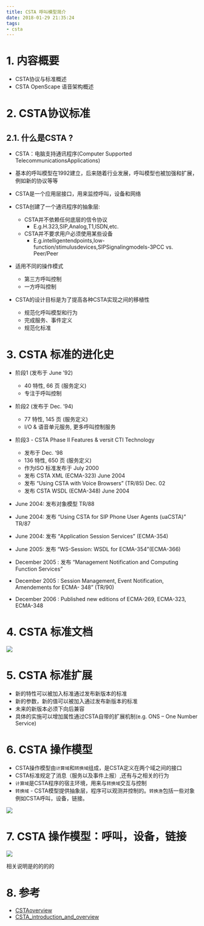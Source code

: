 ```yaml
---
title: CSTA 呼叫模型简介
date: 2018-01-29 21:35:24
tags:
- csta
---
```


# 1. 内容概要
- CSTA协议与标准概述
- CSTA OpenScape 语音架构概述

# 2. CSTA协议标准

## 2.1. 什么是CSTA ?
- CSTA：电脑支持通讯程序(Computer Supported TelecommunicationsApplications)
- 基本的呼叫模型在1992建立，后来随着行业发展，呼叫模型也被加强和扩展，例如新的协议等等
- CSTA是一个应用层接口，用来监控呼叫，设备和网络 
- CSTA创建了一个通讯程序的抽象层:
    - CSTA并不依赖任何底层的信令协议
        - E.g.H.323,SIP,Analog,T1,ISDN,etc.
    - CSTA并不要求用户必须使用某些设备
        - E.g.intelligentendpoints,low-function/stimulusdevices,SIPSignalingmodels-3PCC vs. Peer/Peer

- 适用不同的操作模式
    - 第三方呼叫控制
    - 一方呼叫控制
- CSTA的设计目标是为了提高各种CSTA实现之间的移植性
    - 规范化呼叫模型和行为
    - 完成服务、事件定义
    - 规范化标准

# 3. CSTA 标准的进化史
- 阶段1 (发布于 June ’92)
    - 40 特性, 66 页 (服务定义)
    - 专注于呼叫控制
- 阶段2 (发布于 Dec. ’94)
    - 77 特性, 145 页 (服务定义)
    - I/O & 语音单元服务, 更多呼叫控制服务
- 阶段3 - CSTA Phase II Features & versit CTI Technology
    - 发布于 Dec. ‘98
    - 136 特性, 650 页 (服务定义)
    - 作为ISO 标准发布于 July 2000
    - 发布 CSTA XML (ECMA-323) June 2004
    - 发布 “Using CSTA with Voice Browsers” (TR/85) Dec. 02
    - 发布 CSTA WSDL (ECMA-348) June 2004

- June 2004: 发布对象模型 TR/88
- June 2004: 发布 “Using CSTA for SIP Phone User Agents (uaCSTA)” TR/87
- June 2004: 发布 “Application Session Services” (ECMA-354)
- June 2005: 发布 “WS-Session: WSDL for ECMA-354”(ECMA-366)
- December 2005 : 发布 “Management Notification and Computing Function
Services”
- December 2005 : Session Management, Event Notification, Amendements for ECMA-
348” (TR/90)
- December 2006 : Published new editions of ECMA-269, ECMA-323, ECMA-348

# 4. CSTA 标准文档
![](https://wdd.js.org/img/images/20180129213747_HP5lYR_Jietu20180129-213719.jpeg)

# 5. CSTA 标准扩展
- 新的特性可以被加入标准通过发布新版本的标准
- 新的参数，新的值可以被加入通过发布新版本的标准
- 未来的新版本必须下向后兼容
- 具体的实施可以增加属性通过CSTA自带的扩展机制(e.g. ONS – One Number Service)

# 6. CSTA 操作模型
- CSTA操作模型由`计算域`和`转换域`组成，是CSTA定义在两个域之间的接口
- CSTA标准规定了消息（服务以及事件上报）,还有与之相关的行为
- `计算域`是CSTA程序的宿主环境，用来与`转换域`交互与控制
- `转换域` - CSTA模型提供抽象层，程序可以观测并控制的。`转换渔`包括一些对象例如CSTA呼叫，设备，链接。

![](https://wdd.js.org/img/images/20180129213839_Tor6cE_Screenshot.jpeg)

# 7. CSTA 操作模型：呼叫，设备，链接

![](https://wdd.js.org/img/images/20180129213917_6hEPjl_Screenshot.jpeg)

相关说明是的的的的

                
# 8. 参考
- [CSTAoverview](http://ecma-international.org/activities/Communications/TG11/CSTAoverview.pdf)
- [CSTA_introduction_and_overview](http://wiki.unify.comhttps://wdd.js.org/img/images/3/3e/CSTA_introduction_and_overview.pdf)





